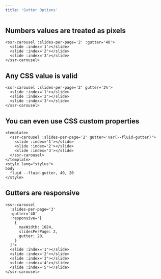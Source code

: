 ```yaml
---
title: 'Gutter Options'
---
```


## Numbers values are treated as pixels

<ssr-carousel :slides-per-page='2' :gutter='40'>
  <slide :index='1'></slide>
  <slide :index='2'></slide>
  <slide :index='3'></slide>
</ssr-carousel>

```vue
<ssr-carousel :slides-per-page='2' :gutter='40'>
  <slide :index='1'></slide>
  <slide :index='2'></slide>
  <slide :index='3'></slide>
</ssr-carousel>
```

## Any CSS value is valid

<ssr-carousel :slides-per-page='2' gutter='3%'>
  <slide :index='1'></slide>
  <slide :index='2'></slide>
  <slide :index='3'></slide>
</ssr-carousel>

```vue
<ssr-carousel :slides-per-page='2' gutter='3%'>
  <slide :index='1'></slide>
  <slide :index='2'></slide>
  <slide :index='3'></slide>
</ssr-carousel>
```

## You can even use CSS custom properties

<ssr-carousel :slides-per-page='2' gutter='var(--fluid-gutter)'>
  <slide :index='1'></slide>
  <slide :index='2'></slide>
  <slide :index='3'></slide>
</ssr-carousel>

```vue
<template>
  <ssr-carousel :slides-per-page='2' gutter='var(--fluid-gutter)'>
    <slide :index='1'></slide>
    <slide :index='2'></slide>
    <slide :index='3'></slide>
  </ssr-carousel>
</template>
<style lang="stylus">
body
  fluid --fluid-gutter, 40, 20
</style>
```

## Gutters are responsive

<ssr-carousel
  :slides-per-page='3'
  :gutter='40'
  :responsive='[
    {
      maxWidth: 1024,
      slidesPerPage: 2,
      gutter: 20,
    }
  ]'>
  <slide :index='1'></slide>
  <slide :index='2'></slide>
  <slide :index='3'></slide>
  <slide :index='4'></slide>
  <slide :index='5'></slide>
</ssr-carousel>

```vue
<ssr-carousel
  :slides-per-page='3'
  :gutter='40'
  :responsive='[
    {
      maxWidth: 1024,
      slidesPerPage: 2,
      gutter: 20,
    }
  ]'>
  <slide :index='1'></slide>
  <slide :index='2'></slide>
  <slide :index='3'></slide>
  <slide :index='4'></slide>
  <slide :index='5'></slide>
</ssr-carousel>
```
